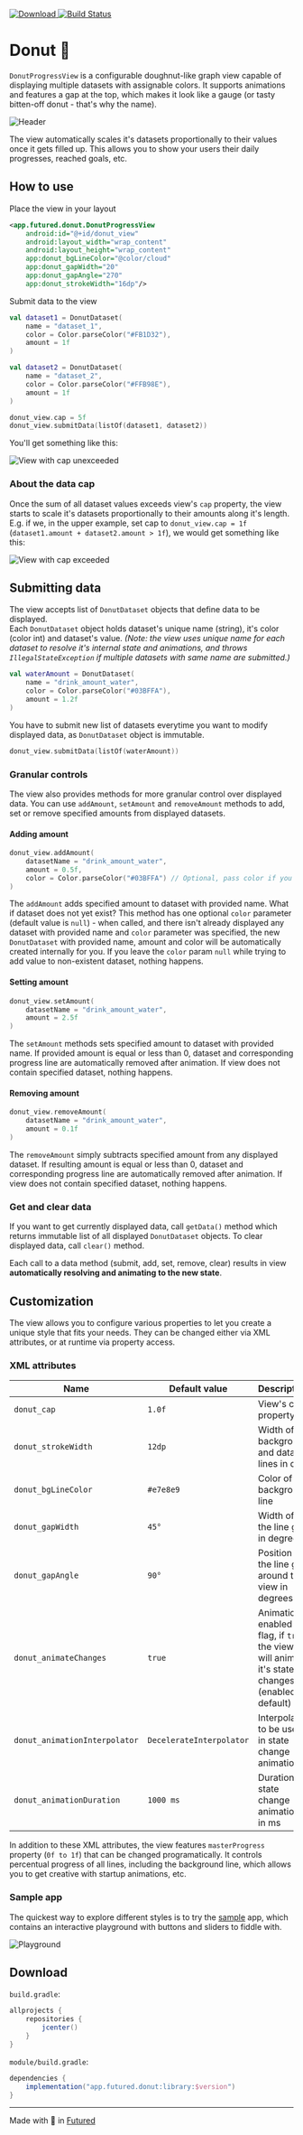 [![Download](https://api.bintray.com/packages/thefuntastyops/donut/donut/images/download.svg) ](https://bintray.com/thefuntastyops/donut/donut/_latestVersion)
[![Build Status](https://app.bitrise.io/app/e9f4fbbcc143c212/status.svg?token=LK6EaX0H10eB3wjz5k-HlQ&branch=master)](https://app.bitrise.io/app/e9f4fbbcc143c212)

# Donut 🍩
`DonutProgressView` is a configurable doughnut-like graph view capable of displaying multiple datasets with assignable colors. It supports animations and features a gap at the top, which makes it look like a gauge (or tasty bitten-off donut - that's why the name).

![Header](imgs/readme-header.png)

The view automatically scales it's datasets proportionally to their values once it gets filled up. This allows you to show your users their daily progresses, reached goals, etc.  

## How to use
Place the view in your layout

```xml
<app.futured.donut.DonutProgressView
    android:id="@+id/donut_view"
    android:layout_width="wrap_content"
    android:layout_height="wrap_content"
    app:donut_bgLineColor="@color/cloud"
    app:donut_gapWidth="20"
    app:donut_gapAngle="270"
    app:donut_strokeWidth="16dp"/>
```

Submit data to the view

```kotlin
val dataset1 = DonutDataset(
    name = "dataset_1",
    color = Color.parseColor("#FB1D32"),
    amount = 1f
)

val dataset2 = DonutDataset(
    name = "dataset_2",
    color = Color.parseColor("#FFB98E"),
    amount = 1f
)

donut_view.cap = 5f
donut_view.submitData(listOf(dataset1, dataset2))
```

You'll get something like this:

![View with cap unexceeded](imgs/readme_intro_nocap.png)

### About the data cap
Once the sum of all dataset values exceeds view's `cap` property, the view starts to scale it's datasets proportionally to their amounts along it's length. E.g. if we, in the upper example, set cap to `donut_view.cap = 1f` (`dataset1.amount + dataset2.amount > 1f`), we would get something like this:

![View with cap exceeded](imgs/readme_intro_cap.png)

## Submitting data
The view accepts list of `DonutDataset` objects that define data to be displayed.  
Each `DonutDataset` object holds dataset's unique name (string), it's color (color int) and dataset's value. *(Note: the view uses unique name for each dataset to resolve it's internal state and animations, and throws `IllegalStateException` if multiple datasets with same name are submitted.)*

```kotlin
val waterAmount = DonutDataset(
    name = "drink_amount_water",
    color = Color.parseColor("#03BFFA"),
    amount = 1.2f
)
```

You have to submit new list of datasets everytime you want to modify displayed data, as `DonutDataset` object is immutable.

```kotlin
donut_view.submitData(listOf(waterAmount))
```

### Granular controls

The view also provides methods for more granular control over displayed data. You can use `addAmount`, `setAmount` and `removeAmount` methods to add, set or remove specified amounts from displayed datasets.  

#### Adding amount

```kotlin
donut_view.addAmount(
    datasetName = "drink_amount_water",
    amount = 0.5f,
    color = Color.parseColor("#03BFFA") // Optional, pass color if you want to create new dataset
)
```

The `addAmount` adds specified amount to dataset with provided name. What if dataset does not yet exist? This method has one optional `color` parameter (default value is `null`) - when called, and there isn't already displayed any dataset with provided name and `color` parameter was specified, the new `DonutDataset` with provided name, amount and color will be automatically created internally for you. If you leave the `color` param `null` while trying to add value to non-existent dataset, nothing happens.

#### Setting amount

```kotlin
donut_view.setAmount(
    datasetName = "drink_amount_water",
    amount = 2.5f
)
```

The `setAmount` methods sets specified amount to dataset with provided name. If provided amount is equal or less than 0, dataset and corresponding progress line are automatically removed after animation. If view does not contain specified dataset, nothing happens.

#### Removing amount

```kotlin
donut_view.removeAmount(
    datasetName = "drink_amount_water",
    amount = 0.1f
)
```

The `removeAmount` simply subtracts specified amount from any displayed dataset. If resulting amount is equal or less than 0, dataset and corresponding progress line are automatically removed after animation. If view does not contain specified dataset, nothing happens.

### Get and clear data

If you want to get currently displayed data, call `getData()` method which returns immutable list of all displayed `DonutDataset` objects. To clear displayed data, call `clear()` method.

Each call to a data method (submit, add, set, remove, clear) results in view **automatically resolving and animating to the new state**.

## Customization
The view allows you to configure various properties to let you create a unique style that fits your needs. They can be changed either via XML attributes, or at runtime via property access.

### XML attributes
|Name|Default value|Description|
|---|---|---|
| `donut_cap`| `1.0f` | View's cap property |
| `donut_strokeWidth` | `12dp` | Width of background and dataset lines in dp |
| `donut_bgLineColor`| `#e7e8e9` | Color of background line |
| `donut_gapWidth` | `45°` | Width of the line gap in degrees |
| `donut_gapAngle` | `90°` | Position of the line gap around the view in degrees |
| `donut_animateChanges` | `true` | Animation enabled flag, if `true`, the view will animate it's state changes (enabled by default) |
| `donut_animationInterpolator` | `DecelerateInterpolator` | Interpolator to be used in state change animations |
| `donut_animationDuration` | `1000 ms` | Duration of state change animations in ms |

In addition to these XML attributes, the view features `masterProgress` property (`0f to 1f`) that can be changed programatically. It controls percentual progress of all lines, including the background line, which allows you to get creative with startup animations, etc.

### Sample app

The quickest way to explore different styles is to try the [sample](sample/) app, which contains an interactive playground with buttons and sliders to fiddle with.


![Playground](imgs/playground.gif)

## Download
`build.gradle`:

```groovy
allprojects {
    repositories {
        jcenter()
    }
}
```

`module/build.gradle`:

```groovy
dependencies {
    implementation("app.futured.donut:library:$version")
}
```
---
Made with 🖤 in [Futured](http://futured.app)
